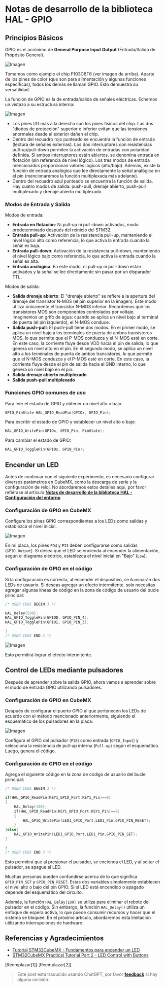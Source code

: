 # Notas de desarrollo de la biblioteca HAL - GPIO

## Principios Básicos

GPIO es el acrónimo de **General Purpose Input Output** (Entrada/Salida de Propósito General).

![Imagen](https://img.wiki-power.com/d/wiki-media/img/20200615205256.jpg)

Tomemos como ejemplo el chip F103C8T6 (ver imagen de arriba). Aparte de los pines de color (que son para alimentación y algunas funciones específicas), todos los demás se llaman GPIO. Esto demuestra su versatilidad.

La función de GPIO es la de entrada/salida de señales eléctricas. Echemos un vistazo a su estructura interna:

![Imagen](https://img.wiki-power.com/d/wiki-media/img/20200615211744.jpg)

- Los pines I/O más a la derecha son los pines físicos del chip. Las dos "diodos de protección" superior e inferior evitan que las tensiones anormales desde el exterior dañen el chip.
- Dentro del recuadro rojo punteado se encuentra la función de entrada (lectura de señales externas). Los dos interruptores con resistencias pull-up/pull-down permiten la activación de entradas con polaridad definida. Si ambos interruptores están abiertos, se denomina entrada en flotación (sin referencia de nivel lógico). Los tres modos de entrada mencionados proporcionan valores lógicos (alto/bajo). Además, existe la función de entrada analógica que lee directamente la señal analógica en el pin (mencionaremos la función multiplexada más adelante).
- Dentro del recuadro azul punteado se encuentra la función de salida. Hay cuatro modos de salida: push-pull, drenaje abierto, push-pull multiplexado y drenaje abierto multiplexado.

### Modos de Entrada y Salida

Modos de entrada:

- **Entrada en flotación**: Ni pull-up ni pull-down activados, modo predeterminado después del reinicio del STM32.
- **Entrada pull-up**: Activación de la resistencia pull-up, manteniendo el nivel lógico alto como referencia, lo que activa la entrada cuando la señal es baja.
- **Entrada pull-down**: Activación de la resistencia pull-down, manteniendo el nivel lógico bajo como referencia, lo que activa la entrada cuando la señal es alta.
- **Entrada analógica**: En este modo, ni pull-up ni pull-down están activados y la señal se lee directamente sin pasar por un disparador TTL.

Modos de salida:

- **Salida drenaje abierto**: El "drenaje abierto" se refiere a la apertura del drenaje del transistor N-MOS (el pin superior en la imagen). Este modo utiliza únicamente el transistor N-MOS inferior. Recordemos que los transistores MOS son componentes controlados por voltaje. Imaginemos un grifo de agua: cuando se aplica un nivel bajo al terminal de puerta (el pin izquierdo), el N-MOS conduce.
- **Salida push-pull**: El push-pull tiene dos modos. En el primer modo, se aplica un nivel bajo a los terminales de puerta de ambos transistores MOS, lo que permite que el P-MOS conduzca y el N-MOS esté en corte. En este caso, la corriente fluye desde VDD hacia el pin de salida, lo que genera un nivel alto en el pin. En el segundo modo, se aplica un nivel alto a los terminales de puerta de ambos transistores, lo que permite que el N-MOS conduzca y el P-MOS esté en corte. En este caso, la corriente fluye desde el pin de salida hacia el GND interno, lo que genera un nivel bajo en el pin.
- **Salida drenaje abierto multiplexado**
- **Salida push-pull multiplexado**

### Funciones GPIO comunes de uso

Para leer el estado de GPIO y obtener un nivel alto o bajo:

```c
GPIO_PinState HAL_GPIO_ReadPin(GPIOx, GPIO_Pin);
```

Para escribir el estado de GPIO y establecer un nivel alto o bajo:

```c
HAL_GPIO_WritePin(GPIOx, GPIO_Pin, PinState);
```

Para cambiar el estado de GPIO:

```c
HAL_GPIO_TogglePin(GPIOx, GPIO_Pin);
```

## Encender un LED

Antes de continuar con el siguiente experimento, es necesario configurar diversos parámetros en CubeMX, como la descarga de serie y la configuración de reloj.
No abordaremos estos detalles aquí, por favor refiérase al artículo [**Notas de desarrollo de la biblioteca HAL - Configuración del entorno**](enlace_a_la_configuración).

### Configuración de GPIO en CubeMX

Configure los pines GPIO correspondientes a los LEDs como salidas y establezca el nivel inicial.

![Imagen](https://img.wiki-power.com/d/wiki-media/img/20210205150422.png)

En mi placa, los pines `PD4` y `PI3` deben configurarse como salidas (`GPIO_Output`). Si desea que el LED se encienda al encender la alimentación, según el diagrama eléctrico, establezca el nivel inicial en "Bajo" (`Low`).

### Configuración de GPIO en el código


Si la configuración es correcta, al encender el dispositivo, se iluminarán dos LEDs de usuario. Si deseas agregar un efecto intermitente, solo necesitas agregar algunas líneas de código en la zona de código de usuario del bucle principal:

```c title="main.c"
/* USER CODE BEGIN 3 */

HAL_Delay(500);
HAL_GPIO_TogglePin(GPIOD, GPIO_PIN_4);
HAL_GPIO_TogglePin(GPIOI, GPIO_PIN_3);

}
/* USER CODE END 3 */
```

![Imagen](https://img.wiki-power.com/d/wiki-media/img/20210205151322.png)

Esto permitirá lograr el efecto intermitente.

## Control de LEDs mediante pulsadores

Después de aprender sobre la salida GPIO, ahora vamos a aprender sobre el modo de entrada GPIO utilizando pulsadores.

### Configuración de GPIO en CubeMX

Después de configurar el puerto GPIO al que pertenecen los LEDs de acuerdo con el método mencionado anteriormente, siguiendo el esquemático de los pulsadores en la placa:

![Imagen](https://img.wiki-power.com/d/wiki-media/img/20210205150422.png)

Configura el GPIO del pulsador (`PI8`) como entrada (`GPIO_Input`) y selecciona la resistencia de pull-up interna (`Pull-up`) según el esquemático. Luego, genera el código.

### Configuración de GPIO en el código

Agrega el siguiente código en la zona de código de usuario del bucle principal:

```c title="main.c"
/* USER CODE BEGIN 3 */

if(HAL_GPIO_ReadPin(KEY1_GPIO_Port,KEY1_Pin)==0)
{
    HAL_Delay(100);
    if(HAL_GPIO_ReadPin(KEY1_GPIO_Port,KEY1_Pin)==0)
    {
        HAL_GPIO_WritePin(LED1_GPIO_Port,LED1_Pin,GPIO_PIN_RESET);
    }
}else{
    HAL_GPIO_WritePin(LED1_GPIO_Port,LED1_Pin,GPIO_PIN_SET);
}

}
/* USER CODE END 3 */
```

Esto permitirá que al presionar el pulsador, se encienda el LED, y al soltar el pulsador, se apague el LED.

Muchas personas pueden confundirse acerca de lo que significa `GPIO_PIN_SET` y `GPIO_PIN_RESET`. Estas dos variables simplemente establecen el nivel alto o bajo del pin GPIO. Si el LED está encendido o apagado depende del esquemático del circuito.

Además, la función `HAL_Delay(100)` se utiliza para eliminar el rebote del pulsador en el código. Sin embargo, la función `HAL_Delay()` utiliza un enfoque de espera activa, lo que puede consumir recursos y hacer que el sistema se bloquee. En el próximo artículo, abordaremos esta limitación utilizando interrupciones de hardware.

## Referencias y Agradecimientos

- [Tutorial STM32CubeMX - Fundamentos para encender un LED](https://blog.csdn.net/as480133937/article/details/98947162)
- [STM32CubeMX Practical Tutorial Part 2 - LED Control with Buttons](https://blog.csdn.net/weixin_43892323/article/details/104343933)

[Reemplazar[1]]
[Reemplazar[2]]

> Este post está traducido usando ChatGPT, por favor [**feedback**](https://github.com/linyuxuanlin/Wiki_MkDocs/issues/new) si hay alguna omisión.